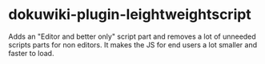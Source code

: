 # dokuwiki-plugin-leightweightscript
Adds an "Editor and better only" script part and removes a lot of unneeded scripts parts for non editors. It makes the JS for end users a lot smaller and faster to load.
